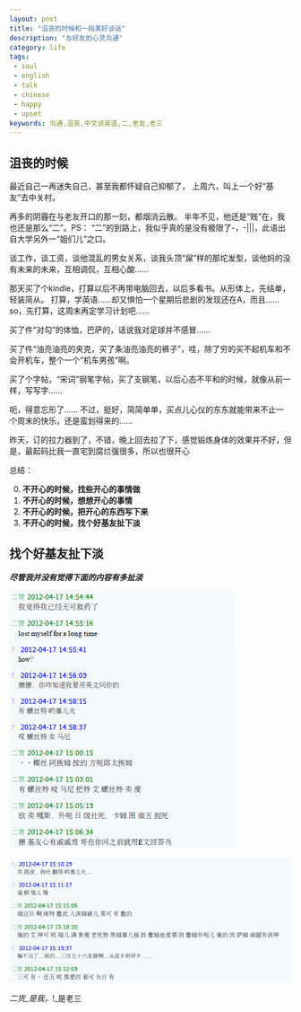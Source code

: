 ```yaml
---
layout: post
title: "沮丧的时候和一段美好谈话"
description: "与好友的心灵沟通"
category: life
tags:
 - soul
 - english
 - talk
 - chinese
 - happy
 - upset
keywords: 沟通,沮丧,中文说英语,二,老友,老三
---
```

沮丧的时候
-------
最近自己一再迷失自己，甚至我都怀疑自己抑郁了，
上周六，叫上一个好“基友”去中关村。

再多的阴霾在与老友开口的那一刻，都烟消云散。
半年不见，他还是“贱”在，我也还是那么“二”。PS： “二”的到路上，我似乎真的是没有极限了-，-|||，此语出自大学另外一“姐们儿”之口。

谈工作，谈工资，谈他混乱的男女关系，谈我头顶“屎”样的那坨发型，谈他妈的没有未来的未来，互相调侃，互相心酸……

那天买了个kindle，打算以后不再带电脑回去，以后多看书。从形体上，先结单，轻装简从。
打算，学英语……却又惧怕一个星期后悲剧的发现还在A，而且……so，先打算，这周末再定学习计划吧……

买了件“对勾”的体恤，巴萨的，话说我对足球并不感冒……

买了件“油亮油亮的夹克，买了条油亮油亮的裤子”，哇，除了穷的买不起机车和不会开机车，整个一个“机车男孩”啊。

买了个字帖，“宋词”钢笔字帖，买了支钢笔，以后心态不平和的时候，就像从前一样，写写字……

呃，得意忘形了……
不过，挺好，简简单单，买点儿心仪的东东就能带来不止一个周末的快乐，还是蛮划得来的……

昨天，订的拉力器到了，不错，晚上回去拉了下，感觉锻炼身体的效果并不好，但是，最起码比我一直宅到腐烂强很多，所以也很开心

总结：

0. **不开心的时候，找些开心的事情做**
1. **不开心的时候，想想开心的事情**
2. **不开心的时候，把开心的东西写下来**
3. **不开心的时候，找个好基友扯下淡**

找个好基友扯下淡
---------
***尽管我并没有觉得下面的内容有多扯淡***

!["与老三的美好谈话0"](/post_images/2012/04/nice_talk_with_san0.png)

!["与老三的美好谈话1"](/post_images/2012/04/nice_talk_with_san1.png)

_二货_是我，_!_是老三
